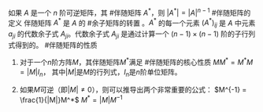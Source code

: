 如果 $A$ 是一个 $n$ 阶可逆矩阵，其 #伴随矩阵 $A^*$，则 $|A^*| = |A|^{n-1}$
#伴随矩阵的定义 
伴随矩阵 $A^*$ 是 $A$ 的 #余子矩阵的转置 。$A^*$ 的每一个元素 $(A^*)_{ij}$ 是 $A$ 中元素 $a_{ji}$ 的代数余子式 $A_{ji}$。代数余子式 $A_{ji}$ 是通过计算一个 $(n-1) \times (n-1)$ 阶的子行列式得到的。
#伴随矩阵的性质 
1. 对于一个$n$阶方阵$M$，其伴随矩阵$M^*$满足 #伴随矩阵的核心性质 
	$M M^* = M^* M = |M|I_n$，
	其中$|M|$是$M$的行列式，$I_n$是$n$阶单位矩阵。

2. 如果$M$可逆（即$|M| \neq 0$），则可以推导出两个非常重要的公式：
       $M^{-1} = \frac{1}{|M|}M^*$
       $M^* = |M|M^{-1}$ 

